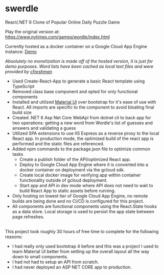 # swerdle

React/.NET 6 Clone of Popular Online Daily Puzzle Game

Play the original version at: https://www.nytimes.com/games/wordle/index.html

Currently hosted as a docker container on a Google Cloud App Engine instance: <a target="_blank" href="https://swerdle.ue.r.appspot.com">Demo</a>

_Absolutely no monetization is made off of the hosted version, it is just for demo purposes. Word lists have been cached as local text files and were provided by <a href="https://gist.github.com/cfreshman">cfreshman</a>_

<ul>
  <li>Used Create-React-App to generate a basic React template using TypeScript</li>
  <li>Removed class base component and opted for only functional components</li>
  <li>Installed and utilized <a href="https://mui.com/">Material UI</a> over bootstrap for it's ease of use with React. All imports are specific to the component to avoid bloating final build size</li>
  <li>Created .NET 6 Asp Net Core WebApi from dotnet cli to back app for two operations: getting a new word from Wordle's list of guesses and answers and validating a guess</li>
  <li>Utilized SPA extensions to use IIS Express as a reverse proxy to the local React app. In production mode, the optimized build of the react app is performed and the static files are referenced.</li>
  <li>Added npm commands to the package.json file to optimize common tasks
    <ul>
      <li> Create a publish folder of the API/optimized React app. </li>
      <li> Deploy to Google Cloud App Engine where it is converted into a docker container on deployment via the gcloud sdk. </li>
      <li> Create local docker image for verifying app within container functionality outside of gcloud deployment. </li>
      <li> Start app and API in dev mode where API does not need to wait to build React App to static assets before running. </li>
    </ul>
  </li>
  <li>Only hosting on lowest tier of Google Cloud App Engine, no remote builds are being done and no CI/CD is configured for this project.</li>
  <li>All components are functional components using the React.State hooks as a data store. Local storage is used to persist the app state between page refreshes.</li>
</ul>

<br/>
This project took roughly 30 hours of free time to complete for the following reasons:

<ul>
  <li>I had really only used bootstrap 4 before and this was a project I used to learn Material UI better from setting up the overall layout all the way down to small components.</li>
  <li>I had not had to setup an API from scratch.</li>
  <li>I had never deployed an ASP NET CORE app to production.</li>
</ul>
